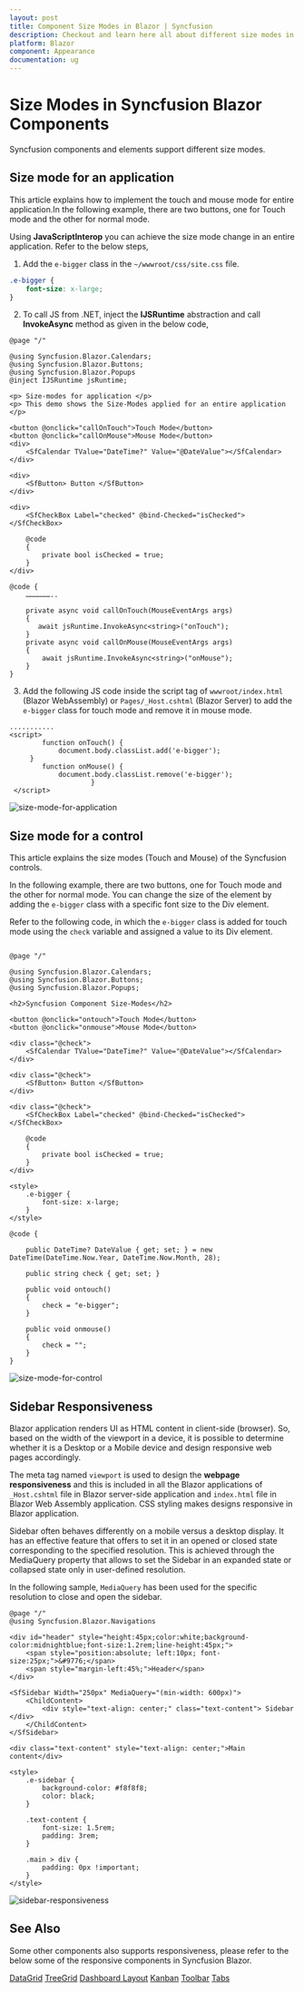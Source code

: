 ```yaml
---
layout: post
title: Component Size Modes in Blazor | Syncfusion
description: Checkout and learn here all about different size modes in Syncfusion Blazor Components and much more.
platform: Blazor
component: Appearance
documentation: ug
---
```


# Size Modes in Syncfusion Blazor Components

Syncfusion components and elements support different size modes. 

## Size mode for an application

This article explains how to implement the touch and mouse mode for entire application.In the following example, there are two buttons, one for Touch mode and the other for normal mode.

Using **JavaScriptInterop** you can achieve the size mode change in an entire application. Refer to the below steps,

1. Add the `e-bigger` class in the `~/wwwroot/css/site.css` file.

```css
.e-bigger {
    font-size: x-large;
}
```

2.	To call JS from .NET, inject the **IJSRuntime** abstraction and call **InvokeAsync** method as given in the below code,

```cshtml
@page "/"

@using Syncfusion.Blazor.Calendars;
@using Syncfusion.Blazor.Buttons;
@using Syncfusion.Blazor.Popups
@inject IJSRuntime jsRuntime;

<p> Size-modes for application </p>
<p> This demo shows the Size-Modes applied for an entire application </p>

<button @onclick="callOnTouch">Touch Mode</button>
<button @onclick="callOnMouse">Mouse Mode</button>
<div>
    <SfCalendar TValue="DateTime?" Value="@DateValue"></SfCalendar>
</div>

<div>
    <SfButton> Button </SfButton>
</div>

<div>
    <SfCheckBox Label="checked" @bind-Checked="isChecked"></SfCheckBox>

    @code
    {
        private bool isChecked = true;
    }
</div>

@code {
    ………………..

    private async void callOnTouch(MouseEventArgs args)
    {
       await jsRuntime.InvokeAsync<string>("onTouch");
    }
    private async void callOnMouse(MouseEventArgs args)
    {
        await jsRuntime.InvokeAsync<string>("onMouse");
    }
}
```

3.	Add the following JS code inside the script tag of `wwwroot/index.html` (Blazor WebAssembly) or `Pages/_Host.cshtml` (Blazor Server) to add the `e-bigger` class for touch mode and remove it in mouse mode.

```cshtml
........... 
<script>
        function onTouch() {
            document.body.classList.add('e-bigger');
     }
        function onMouse() {
            document.body.classList.remove('e-bigger');
                    }
 </script>
```
![size-mode-for-application](images/size-mode-for-application.gif)


## Size mode for a control

This article explains the size modes (Touch and Mouse) of the Syncfusion controls.

In the following example, there are two buttons, one for Touch mode and the other for normal mode. You can change the size of the element by adding the `e-bigger` class with a specific font size to the Div element. 

Refer to the following code, in which the `e-bigger` class is added for touch mode using the `check` variable and assigned a value to its Div element.

```cshtml

@page "/"

@using Syncfusion.Blazor.Calendars;
@using Syncfusion.Blazor.Buttons;
@using Syncfusion.Blazor.Popups;

<h2>Syncfusion Component Size-Modes</h2>

<button @onclick="ontouch">Touch Mode</button> 
<button @onclick="onmouse">Mouse Mode</button>

<div class="@check">
    <SfCalendar TValue="DateTime?" Value="@DateValue"></SfCalendar>
</div>

<div class="@check">
    <SfButton> Button </SfButton>
</div>

<div class="@check">
    <SfCheckBox Label="checked" @bind-Checked="isChecked"></SfCheckBox>

    @code
    {
        private bool isChecked = true;
    }
</div>

<style>
    .e-bigger {
        font-size: x-large;
    }
</style>

@code {

    public DateTime? DateValue { get; set; } = new DateTime(DateTime.Now.Year, DateTime.Now.Month, 28);

    public string check { get; set; }

    public void ontouch()
    {
        check = "e-bigger";
    }

    public void onmouse()
    {
        check = "";
    }
}
```

![size-mode-for-control](images/size-mode-for-control.gif)

## Sidebar Responsiveness

Blazor application renders UI as HTML content in client-side (browser). So, based on the width of the viewport in a device, it is possible to determine whether it is a Desktop or a Mobile device and design responsive web pages accordingly.

The meta tag named `viewport` is used to design the **webpage responsiveness** and this is included in all the Blazor applications of ` _Host.cshtml` file in Blazor server-side application and `index.html` file in Blazor Web Assembly application. CSS styling makes designs responsive in Blazor application.

Sidebar often behaves differently on a mobile versus a desktop display. It has an effective feature that offers to set it in an opened or closed state corresponding to the specified resolution. This is achieved through the MediaQuery property that allows to set the Sidebar in an expanded state or collapsed state only in user-defined resolution.

In the following sample, `MediaQuery` has been used for the specific resolution to close and open the sidebar.

```cshtml
@page "/"
@using Syncfusion.Blazor.Navigations

<div id="header" style="height:45px;color:white;background-color:midnightblue;font-size:1.2rem;line-height:45px;">
    <span style="position:absolute; left:10px; font-size:25px;">&#9776;</span>
    <span style="margin-left:45%;">Header</span>
</div>

<SfSidebar Width="250px" MediaQuery="(min-width: 600px)">
    <ChildContent>
        <div style="text-align: center;" class="text-content"> Sidebar </div>
    </ChildContent>
</SfSidebar>

<div class="text-content" style="text-align: center;">Main content</div>

<style>
    .e-sidebar {
        background-color: #f8f8f8;
        color: black;
    }

    .text-content {
        font-size: 1.5rem;
        padding: 3rem;
    }

    .main > div {
        padding: 0px !important;
    }
</style>
```
![sidebar-responsiveness](images/sidebar-responsiveness.gif)

## See Also

Some other components also supports responsiveness, please refer to the below some of the responsive components in Syncfusion Blazor.

[DataGrid](https://blazor.syncfusion.com/documentation/datagrid/columns#responsive-columns)
[TreeGrid](https://blazor.syncfusion.com/documentation/treegrid/scrolling#responsive-with-parent-container)
[Dashboard Layout](https://blazor.syncfusion.com/documentation/dashboard-layout/responsive-adaptive)
[Kanban](https://blazor.syncfusion.com/documentation/kanban/responsive-mode)
[Toolbar](https://blazor.syncfusion.com/documentation/toolbar/responsive-mode)
[Tabs](https://blazor.syncfusion.com/documentation/tabs/responsive-modes)